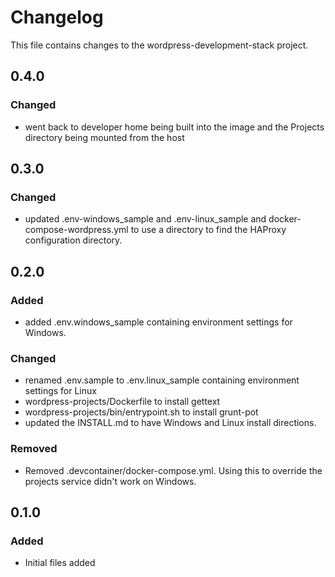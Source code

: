# Changelog

This file contains changes to the wordpress-development-stack project.

## 0.4.0

### Changed

- went back to developer home being built into the image and the Projects directory being mounted from 
  the host
  
## 0.3.0

### Changed

- updated .env-windows_sample and .env-linux_sample and docker-compose-wordpress.yml to use a directory to find
  the HAProxy configuration directory.

## 0.2.0

### Added

- added .env.windows_sample containing environment settings for Windows.

### Changed

- renamed .env.sample to .env.linux_sample containing environment settings for Linux
- wordpress-projects/Dockerfile to install gettext
- wordpress-projects/bin/entrypoint.sh to install grunt-pot
- updated the INSTALL.md to have Windows and Linux install directions.

### Removed

- Removed .devcontainer/docker-compose.yml. Using this to override the projects service didn't work on Windows.

## 0.1.0

### Added

- Initial files added
